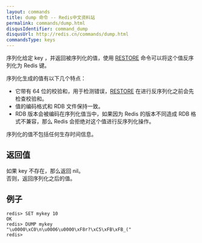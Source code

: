 ```yaml
---
layout: commands
title: dump 命令 -- Redis中文资料站
permalink: commands/dump.html
disqusIdentifier: command_dump
disqusUrl: http://redis.cn/commands/dump.html
commandsType: keys
---
```


序列化给定 key ，并返回被序列化的值，使用 [RESTORE](/commands/restore) 命令可以将这个值反序列化为 Redis 键。

序列化生成的值有以下几个特点：

- 它带有 64 位的校验和，用于检测错误，[RESTORE](/commands/restore) 在进行反序列化之前会先检查校验和。
- 值的编码格式和 RDB 文件保持一致。
- RDB 版本会被编码在序列化值当中，如果因为 Redis 的版本不同造成 RDB 格式不兼容，那么 Redis 会拒绝对这个值进行反序列化操作。

序列化的值不包括任何生存时间信息。

## 返回值

如果 key 不存在，那么返回 nil。</br>
否则，返回序列化之后的值。

## 例子

	redis> SET mykey 10
	OK
	redis> DUMP mykey
	"\u0000\xC0\n\u0006\u0000\xF8r?\xC5\xFB\xFB_("
	redis> 